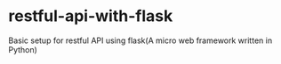 # restful-api-with-flask
Basic setup for restful API using flask(A micro web framework written in Python)
